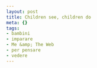 ```yaml
--- 
layout: post
title: Children see, children do
meta: {}
tags: 
- bambini
- imparare
- Me &amp; The Web
- per pensare
- vedere
---
```

<object width="535" height="400"><param name="movie" value="http://www.youtube.com/v/SJF50kwwRJE&rel=1"></param><param name="wmode" value="transparent"></param><embed src="http://www.youtube.com/v/SJF50kwwRJE&rel=1" type="application/x-shockwave-flash" wmode="transparent" width="535" height="400"></embed></object>  
  
 
